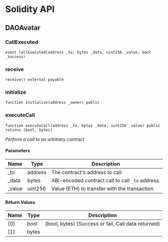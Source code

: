 # Solidity API

## DAOAvatar

### CallExecuted

```solidity
event CallExecuted(address _to, bytes _data, uint256 _value, bool _success)
```

### receive

```solidity
receive() external payable
```

### initialize

```solidity
function initialize(address _owner) public
```

### executeCall

```solidity
function executeCall(address _to, bytes _data, uint256 _value) public returns (bool, bytes)
```

_Perform a call to an arbitrary contract_

#### Parameters

| Name | Type | Description |
| ---- | ---- | ----------- |
| _to | address | The contract's address to call |
| _data | bytes | ABI-encoded contract call to call `_to` address. |
| _value | uint256 | Value (ETH) to transfer with the transaction |

#### Return Values

| Name | Type | Description |
| ---- | ---- | ----------- |
| [0] | bool | (bool, bytes) (Success or fail, Call data returned) |
| [1] | bytes |  |

